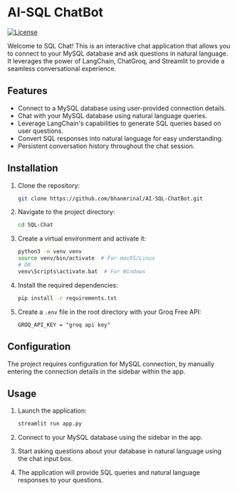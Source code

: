 # AI-SQL ChatBot

[![License](https://img.shields.io/badge/License-MIT-blue.svg)](https://opensource.org/licenses/MIT)

Welcome to SQL Chat! This is an interactive chat application that allows you to connect to your MySQL database and ask questions in natural language. It leverages the power of LangChain, ChatGroq, and Streamlit to provide a seamless conversational experience.


## Features

- Connect to a MySQL database using user-provided connection details.
- Chat with your MySQL database using natural language queries.
- Leverage LangChain's capabilities to generate SQL queries based on user questions.
- Convert SQL responses into natural language for easy understanding.
- Persistent conversation history throughout the chat session.

## Installation

1. Clone the repository:

    ```bash
    git clone https://github.com/bhanmrinal/AI-SQL-ChatBot.git
    ```

2. Navigate to the project directory:

    ```bash
    cd SQL-Chat
    ```

3. Create a virtual environment and activate it:

    ```bash
    python3 -m venv venv
    source venv/bin/activate  # For macOS/Linux
    # OR
    venv\Scripts\activate.bat  # For Windows
    ```

4. Install the required dependencies:

    ```bash
    pip install -r requirements.txt
    ```

5. Create a `.env` file in the root directory with your Groq Free API:

    ```
    GROQ_API_KEY = "groq api key"
    ```

## Configuration

The project requires configuration for MySQL connection, by manually entering the connection details in the sidebar within the app.

## Usage

1. Launch the application:

    ```bash
    streamlit run app.py
    ```

2. Connect to your MySQL database using the sidebar in the app.

3. Start asking questions about your database in natural language using the chat input box.

4. The application will provide SQL queries and natural language responses to your questions.
